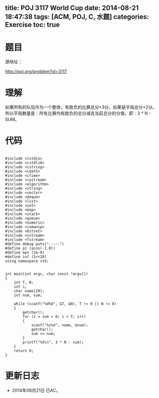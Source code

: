 title: POJ 3117 World Cup
date: 2014-08-21 18:47:38
tags: [ACM, POJ, C, 水题]
categories: Exercise
toc: true
---
# 题目
源地址：

http://poj.org/problem?id=3117

# 理解
如果所有的队伍作为一个整体，有胜负的比赛总分+3分，如果是平局总分+2分。所以平局数量是：所有比赛均有胜负的总分减去当前总分的分值，即：3 * N - SUM。

<!-- more -->

# 代码

```

#include <cstdio>
#include <cstdlib>
#include <cstring>
#include <cmath>
#include <ctime>
#include <iostream>
#include <algorithm>
#include <string>
#include <vector>
#include <deque>
#include <list>
#include <set>
#include <map>
#include <stack>
#include <queue>
#include <numeric>
#include <iomanip>
#include <bitset>
#include <sstream>
#include <fstream>
#define debug puts("-----")
#define pi (acos(-1.0))
#define eps (1e-8)
#define inf (1<<28)
using namespace std;


int main(int argc, char const *argv[])
{
    int T, N;
    int i;
    char name[20];
    int num, sum;

    while (scanf("%d%d", &T, &N), T != 0 || N != 0)
    {
        getchar();
        for (i = sum = 0; i < T; i++)
        {
            scanf("%s%d", name, &num);
            getchar();
            sum += num;
        }
        printf("%d\n", 3 * N - sum);
    }
    return 0;
}

```

# 更新日志
- 2014年08月21日 已AC。